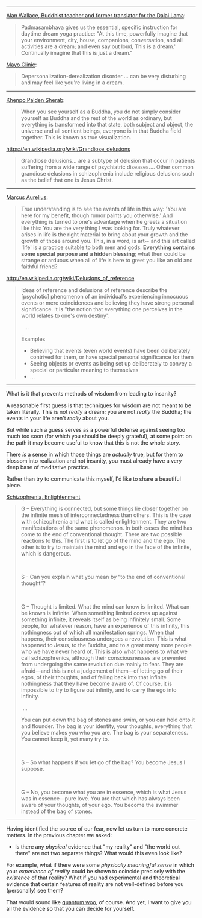 

---

[Alan Wallace, Buddhist teacher and former translator for the Dalai Lama](http://realitysandwich.com/150759/daytime_practices_dream_yoga/):

> Padmasambhava gives us the essential, specific instruction for daytime dream yoga practice: "At this time, powerfully imagine that your environment, city, house, companions, conversation, and all activities are a dream; and even say out loud, This is a dream.' Continually imagine that this is just a dream." 

[Mayo Clinic](https://www.mayoclinic.org/diseases-conditions/depersonalization-derealization-disorder/symptoms-causes/syc-20352911):

> Depersonalization-derealization disorder ... can be very disturbing and may feel like you're living in a dream.


---

[Khenpo Palden Sherab](http://www.turtlehill.org/khen/kind.html):

> When you see yourself as a Buddha, you do not simply consider yourself as Buddha and the rest of the world as ordinary, but  everything is transformed into that state, both subject and object, the universe and all sentient beings, everyone is in that Buddha field together. This is known as true visualization.

https://en.wikipedia.org/wiki/Grandiose_delusions

> Grandiose delusions... are a subtype of delusion that occur in patients suffering from a wide range of psychiatric diseases.... Other common grandiose delusions in schizophrenia include religious delusions such as the belief that one is Jesus Christ.

---

[Marcus Aurelius](https://www.goodreads.com/quotes/7605572-true-understanding-is-to-see-the-events-of-life-in
):

> True understanding is to see the events of life in this way: 'You are here for my benefit, though rumor paints you otherwise.' And everything is turned to one's advantage when he greets a situation like this: You are the very thing I was looking for. Truly whatever arises in life is the right material to bring about your growth and the growth of those around you. This, in a word, is art-- and this art called 'life' is a practice suitable to both men and gods. **Everything contains some special purpose and a hidden blessing**; what then could be strange or arduous when all of life is here to greet you like an old and faithful friend?

http://en.wikipedia.org/wiki/Delusions_of_reference

> Ideas of reference and delusions of reference describe the [psychotic] phenomenon of an individual's experiencing innocuous events or mere coincidences and believing they have strong personal significance. It is "the notion that everything one perceives in the world relates to one's own destiny".
>
> &nbsp; ...
>
> Examples
>
> * Believing that events (even world events) have been deliberately contrived for them, or have special personal significance for them
> * Seeing objects or events as being set up deliberately to convey a special or particular meaning to themselves
> * ...

---

What is it that prevents methods of wisdom from leading to insanity?

A reasonable first guess is that techniques for wisdom are not meant
to be taken literally. This is not *really* a dream; you are not *really*
the Buddha; the events in your life aren't *really* about you.

But while such a guess serves as a powerful defense against seeing
too much too soon (for which you should be deeply grateful), at some 
point on the path it may become useful to know that this is not the 
whole story.

There *is* a sense in which those things are *actually* true, but
for them to blossom into realization and not insanity, you must already
have a very deep base of meditative practice. 

Rather than try to
communicate this myself, I'd like to share a beautiful piece.


[Schizophrenia, Enlightenment](http://greengaze.blogspot.com/2009/07/g-everything-is-connected-but-some.html)

> G – Everything is connected, but some things lie closer together on the infinite mesh of interconnectedness than others. This is the case with schizophrenia and what is called enlightenment. They are two manifestations of the same phenomenon. In both cases the mind has come to the end of conventional thought. There are two possible reactions to this. The first is to let go of the mind and the ego. The other is to try to maintain the mind and ego in the face of the infinite, which is dangerous. 
>
> &nbsp;
>
> S - Can you explain what you mean by “to the end of conventional thought”?
>
> &nbsp;
>
> G – Thought is limited. What the mind can know is limited. What can be known is infinite. When something limited comes up against something infinite, it reveals itself as being infinitely small. Some people, for whatever reason, have an experience of this infinity, this nothingness out of which all manifestation springs. When that happens, their consciousness undergoes a revolution. This is what happened to Jesus, to the Buddha, and to a great many more people who we have never heard of. This is also what happens to what we call schizophrenics, although their consciousnesses are prevented from undergoing the same revolution due mainly to fear. They are afraid—and this is not a judgement of them—of letting go of their egos, of their thoughts, and of falling back into that infinite nothingness that they have become aware of. Of course, it is impossible to try to figure out infinity, and to carry the ego into infinity.
>
> &nbsp;...
>
> You can put down the bag of stones and swim, or you can hold onto it and flounder. The bag is your identity, your thoughts, everything that you believe makes you who you are. The bag is your separateness. You cannot keep it, yet many try to.
>
> &nbsp;
>
> S – So what happens if you let go of the bag? You become Jesus I suppose.
>
> &nbsp;
>
> G – No, you become what you are in essence, which is what Jesus was in essence—pure love. You are that which has always been aware of your thoughts, of your ego. You become the swimmer instead of the bag of stones.

---

Having identified the source of our fear, now let us turn to more
concrete matters. In the previous chapter we asked:

* Is there any *physical* evidence that "my reality" and "the world out there" are not two separate things? What would this even look like?

For example, what if there were some *physically
meaningful sense* in which your *experience of reality* could be
shown to coincide precisely with the *existence* of that reality?
What if you had experimental and theoretical evidence that certain 
features of reality are not well-defined before you (personally) see 
them?

That would sound like [quantum woo](https://rationalwiki.org/wiki/Quantum_woo), of course. And yet, I want to give you
all the evidence so that you can decide for yourself.